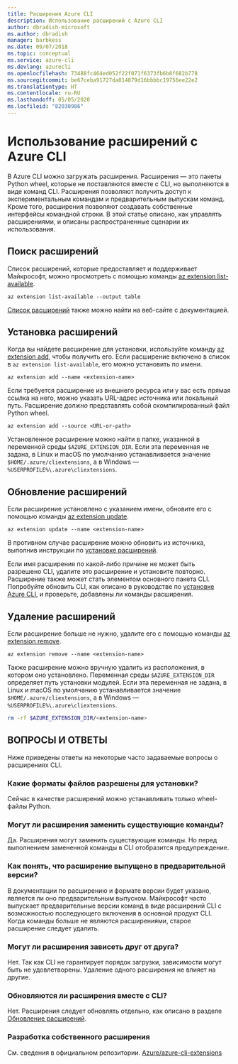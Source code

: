 ```yaml
---
title: Расширения Azure CLI
description: Использование расширений с Azure CLI
author: dbradish-microsoft
ms.author: dbradish
manager: barbkess
ms.date: 09/07/2018
ms.topic: conceptual
ms.service: azure-cli
ms.devlang: azurecli
ms.openlocfilehash: 73488fc464ed052f22f071f6373fb6b8f682b778
ms.sourcegitcommit: be67ceba91727da014879d16bbbbc19756ee22e2
ms.translationtype: HT
ms.contentlocale: ru-RU
ms.lasthandoff: 05/05/2020
ms.locfileid: "82030986"
---
```

# <a name="use-extensions-with-azure-cli"></a>Использование расширений с Azure CLI 

В Azure CLI можно загружать расширения. Расширения — это пакеты Python wheel, которые не поставляются вместе с CLI, но выполняются в виде команд CLI.
Расширения позволяют получить доступ к экспериментальным командам и предварительным выпускам команд. Кроме того, расширения позволяют создавать собственные интерфейсы командной строки. В этой статье описано, как управлять расширениями, и описаны распространенные сценарии их использования.

## <a name="find-extensions"></a>Поиск расширений

Список расширений, которые предоставляет и поддерживает Майкрософт, можно просмотреть с помощью команды [az extension list-available](/cli/azure/extension#az-extension-list-available).

```azurecli-interactive
az extension list-available --output table
```

[Список расширений](azure-cli-extensions-list.md) также можно найти на веб-сайте с документацией.

## <a name="install-extensions"></a>Установка расширений

Когда вы найдете расширение для установки, используйте команду [az extension add](https://docs.microsoft.com/cli/azure/extension#az-extension-add), чтобы получить его. Если расширение включено в список в `az extension list-available`, его можно установить по имени.

```azurecli-interactive
az extension add --name <extension-name>
```

Если требуется расширение из внешнего ресурса или у вас есть прямая ссылка на него, можно указать URL-адрес источника или локальный путь. Расширение _должно_ представлять собой скомпилированный файл Python wheel.

```azurecli-interactive
az extension add --source <URL-or-path>
```

Установленное расширение можно найти в папке, указанной в переменной среды `$AZURE_EXTENSION_DIR`. Если эта переменная не задана, в Linux и macOS по умолчанию устанавливается значение `$HOME/.azure/cliextensions`, а в Windows — `%USERPROFILE%\.azure\cliextensions`.

## <a name="update-extensions"></a>Обновление расширений

Если расширение установлено с указанием имени, обновите его с помощью команды [az extension update](https://docs.microsoft.com/cli/azure/extension#az-extension-update).

```azurecli-interactive
az extension update --name <extension-name>
```

В противном случае расширение можно обновить из источника, выполнив инструкции по [установке расширений](#install-extensions).

Если имя расширения по какой-либо причине не может быть разрешено CLI, удалите это расширение и установите повторно. Расширение также может стать элементом основного пакета CLI.
Попробуйте обновить CLI, как описано в руководстве по [установке Azure CLI](install-azure-cli.md), и проверьте, добавлены ли команды расширения.

## <a name="uninstall-extensions"></a>Удаление расширений

Если расширение больше не нужно, удалите его с помощью команды [az extension remove](https://docs.microsoft.com/cli/azure/extension#az-extension-remove).

```azurecli-interactive
az extension remove --name <extension-name>
```

Также расширение можно вручную удалить из расположения, в котором оно установлено. Переменная среды `$AZURE_EXTENSION_DIR` определяет путь установки модулей.
Если эта переменная не задана, в Linux и macOS по умолчанию устанавливается значение `$HOME/.azure/cliextensions`, а в Windows — `%USERPROFILE%\.azure\cliextensions`.

```bash
rm -rf $AZURE_EXTENSION_DIR/<extension-name>
```

## <a name="faq"></a>ВОПРОСЫ И ОТВЕТЫ

Ниже приведены ответы на некоторые часто задаваемые вопросы о расширениях CLI.

### <a name="what-file-formats-are-allowed-for-installation"></a>Какие форматы файлов разрешены для установки?

Сейчас в качестве расширений можно устанавливать только wheel-файлы Python.

### <a name="can-extensions-replace-existing-commands"></a>Могут ли расширения заменить существующие команды?

Да. Расширения могут заменить существующие команды. Но перед выполнением замененной команды в CLI отобразится предупреждение.

### <a name="how-can-i-tell-if-an-extension-is-in-pre-release"></a>Как понять, что расширение выпущено в предварительной версии?

В документации по расширению и формате версии будет указано, является ли оно предварительным выпуском. Майкрософт часто выпускает предварительные версии команд в виде расширений CLI с возможностью последующего включения в основной продукт CLI. Когда команды больше не являются расширениями, старое расширение следует удалить. 

### <a name="can-extensions-depend-upon-each-other"></a>Могут ли расширения зависеть друг от друга?

Нет. Так как CLI не гарантирует порядок загрузки, зависимости могут быть не удовлетворены. Удаление одного расширения не влияет на другие.

### <a name="are-extensions-updated-along-with-the-cli"></a>Обновляются ли расширения вместе с CLI?

Нет. Расширения следует обновлять отдельно, как описано в разделе [Обновление расширений](#update-extensions).

### <a name="how-to-develop-our-own-extension"></a>Разработка собственного расширения
См. сведения в официальном репозитории. [Azure/azure-cli-extensions](https://github.com/Azure/azure-cli/tree/master/doc/extensions)
